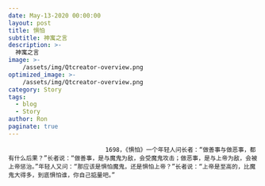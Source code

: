 ```yaml
---
date: May-13-2020 00:00:00
layout: post
title: 惧怕
subtitle: 神寓之言
description: >-
  神寓之言
image: >-
    /assets/img/Qtcreator-overview.png
optimized_image: >-
    /assets/img/Qtcreator-overview.png
category: Story
tags:
  - blog
  - Story
author: Ron
paginate: true
---
```


							　　1698，《惧怕》一个年轻人问长者：“做善事与做恶事，都有什么后果？”长者说：“做善事，是与魔鬼为敌，会受魔鬼攻击；做恶事，是与上帝为敌，会被上帝惩治。”年轻人又问：“那应该是惧怕魔鬼，还是惧怕上帝？”长者说：“上帝是至高的，比魔鬼大得多，到底惧怕谁，你自己掂量吧。”
							
							
						